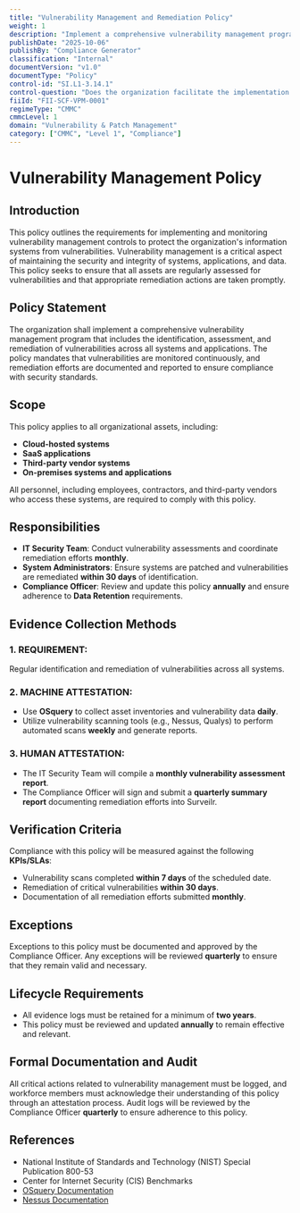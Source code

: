 ```yaml
---
title: "Vulnerability Management and Remediation Policy"
weight: 1
description: "Implement a comprehensive vulnerability management program to identify, assess, and remediate vulnerabilities in organizational assets, ensuring security compliance."
publishDate: "2025-10-06"
publishBy: "Compliance Generator"
classification: "Internal"
documentVersion: "v1.0"
documentType: "Policy"
control-id: "SI.L1-3.14.1"
control-question: "Does the organization facilitate the implementation and monitoring of vulnerability management controls?"
fiiId: "FII-SCF-VPM-0001"
regimeType: "CMMC"
cmmcLevel: 1
domain: "Vulnerability & Patch Management"
category: ["CMMC", "Level 1", "Compliance"]
---
```


# Vulnerability Management Policy

## Introduction
This policy outlines the requirements for implementing and monitoring vulnerability management controls to protect the organization's information systems from vulnerabilities. Vulnerability management is a critical aspect of maintaining the security and integrity of systems, applications, and data. This policy seeks to ensure that all assets are regularly assessed for vulnerabilities and that appropriate remediation actions are taken promptly.

## Policy Statement
The organization shall implement a comprehensive vulnerability management program that includes the identification, assessment, and remediation of vulnerabilities across all systems and applications. The policy mandates that vulnerabilities are monitored continuously, and remediation efforts are documented and reported to ensure compliance with security standards.

## Scope
This policy applies to all organizational assets, including:

- **Cloud-hosted systems**
- **SaaS applications**
- **Third-party vendor systems**
- **On-premises systems and applications**

All personnel, including employees, contractors, and third-party vendors who access these systems, are required to comply with this policy.

## Responsibilities
- **IT Security Team**: Conduct vulnerability assessments and coordinate remediation efforts **monthly**.
- **System Administrators**: Ensure systems are patched and vulnerabilities are remediated **within 30 days** of identification.
- **Compliance Officer**: Review and update this policy **annually** and ensure adherence to **Data Retention** requirements.

## Evidence Collection Methods

### 1. REQUIREMENT:
Regular identification and remediation of vulnerabilities across all systems.

### 2. MACHINE ATTESTATION:
- Use **OSquery** to collect asset inventories and vulnerability data **daily**.
- Utilize vulnerability scanning tools (e.g., Nessus, Qualys) to perform automated scans **weekly** and generate reports.

### 3. HUMAN ATTESTATION:
- The IT Security Team will compile a **monthly vulnerability assessment report**.
- The Compliance Officer will sign and submit a **quarterly summary report** documenting remediation efforts into Surveilr.

## Verification Criteria
Compliance with this policy will be measured against the following **KPIs/SLAs**:

- Vulnerability scans completed **within 7 days** of the scheduled date.
- Remediation of critical vulnerabilities **within 30 days**.
- Documentation of all remediation efforts submitted **monthly**.

## Exceptions
Exceptions to this policy must be documented and approved by the Compliance Officer. Any exceptions will be reviewed **quarterly** to ensure that they remain valid and necessary.

## Lifecycle Requirements
- All evidence logs must be retained for a minimum of **two years**.
- This policy must be reviewed and updated **annually** to remain effective and relevant.

## Formal Documentation and Audit
All critical actions related to vulnerability management must be logged, and workforce members must acknowledge their understanding of this policy through an attestation process. Audit logs will be reviewed by the Compliance Officer **quarterly** to ensure adherence to this policy.

## References
- National Institute of Standards and Technology (NIST) Special Publication 800-53
- Center for Internet Security (CIS) Benchmarks
- [OSquery Documentation](https://osquery.io/docs)
- [Nessus Documentation](https://docs.tenable.com/nessus/)